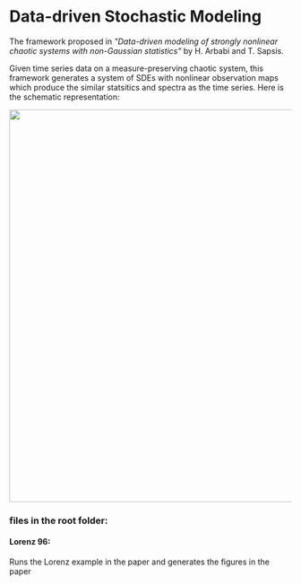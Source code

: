# Data-driven Stochastic Modeling
The framework proposed in  *"Data-driven modeling of strongly nonlinear chaotic systems with non-Gaussian statistics"*
 by H. Arbabi and T. Sapsis.
 
Given time series data on a measure-preserving chaotic system, this framework generates a system of SDEs with nonlinear observation maps which produce the similar statsitics and spectra as the time series. Here is the schematic representation:

<img src="https://github.com/arbabiha/StochasticModelingwData/blob/master/thehood/FrameworkSketch.png" width="700">

### files in the root folder:

#### Lorenz 96: 
Runs the Lorenz example in the paper and generates the figures in the paper
